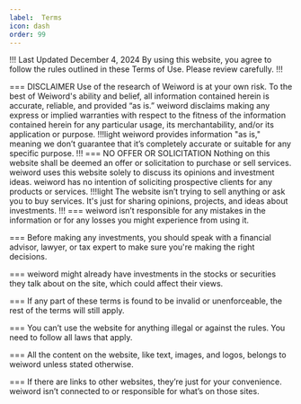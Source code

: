 ```yaml
---
label:  Terms
icon: dash
order: 99
---
```


!!! Last Updated December 4, 2024
By using this website, you agree to follow the rules outlined in these Terms of Use. Please review carefully. 
!!!

=== DISCLAIMER
Use of the research of Weiword is at your own risk. To the best of Weiword's ability and belief, all information contained herein is accurate, reliable, and provided “as is.” weiword disclaims making any express or implied warranties with respect to the fitness of the information contained herein for any particular usage, its merchantability, and/or its application or purpose.
!!!light
weiword provides information "as is," meaning we don’t guarantee that it’s completely accurate or suitable for any specific purpose.
!!!
=== NO OFFER OR SOLICITATION
Nothing on this website shall be deemed an offer or solicitation to purchase or sell services. weiword uses this website solely to discuss its opinions and investment ideas. weiword has no intention of soliciting prospective clients for any products or services. 
!!!light
The website isn’t trying to sell anything or ask you to buy services. It's just for sharing opinions, projects, and ideas about investments.
!!!
=== weiword isn’t responsible for any mistakes in the information or for any losses you might experience from using it.

=== Before making any investments, you should speak with a financial advisor, lawyer, or tax expert to make sure you're making the right decisions.

=== weiword might already have investments in the stocks or securities they talk about on the site, which could affect their views.

=== If any part of these terms is found to be invalid or unenforceable, the rest of the terms will still apply.

=== You can’t use the website for anything illegal or against the rules. You need to follow all laws that apply.

=== All the content on the website, like text, images, and logos, belongs to weiword unless stated otherwise. 

=== If there are links to other websites, they’re just for your convenience. weiword isn’t connected to or responsible for what’s on those sites.
